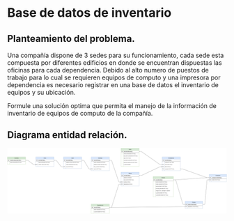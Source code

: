 # Base de datos de inventario

## Planteamiento del problema.

Una compañía dispone de 3 sedes para su funcionamiento, cada sede esta compuesta por diferentes
edificios en donde se encuentran dispuestas las oficinas para cada dependencia. Debido al alto numero
de puestos de trabajo para lo cual se requieren equipos de computo y una impresora por dependencia
es necesario registrar en una base de datos el inventario de equipos y su ubicación.

Formule una solución optima que permita el manejo de la información de inventario de equipos de computo de la compañía.

## Diagrama entidad relación.

![](images/4-inventario/inventario.png)
